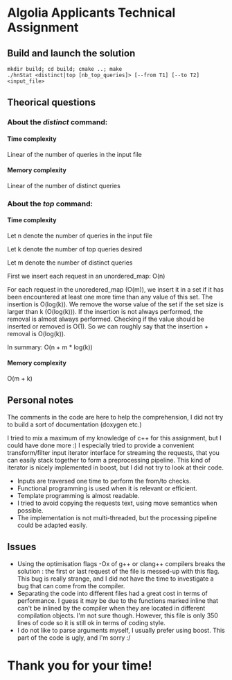 # Algolia Applicants Technical Assignment

## Build and launch the solution

```
mkdir build; cd build; cmake ..; make
./hnStat <distinct|top [nb_top_queries]> [--from T1] [--to T2] <input_file>
```

## Theorical questions

### About the *distinct* command:

#### Time complexity

Linear of the number of queries in the input file

#### Memory complexity

Linear of the number of distinct queries

### About the *top* command:

#### Time complexity

Let n denote the number of queries in the input file 

Let k denote the number of top queries desired

Let m denote the number of distinct queries

First we insert each request in an unordered_map: O(n)

For each request in the unoredered_map (O(m)), we insert it in a set if it has 
been encountered at least one more time than any value of this set. The insertion is
O(log(k)). We remove the worse value of the set if the set size is larger than k (O(log(k))).
If the insertion is not always performed, the removal is almost always performed. Checking if the 
value should be inserted or removed is O(1). So we can roughly say that the insertion + removal is
O(log(k)).

In summary:
O(n + m * log(k))

#### Memory complexity

O(m + k)

## Personal notes

The comments in the code are here to help the comprehension, I did not try to
build a sort of documentation (doxygen etc.)

I tried to mix a maximum of my knowledge of c++ for this assignment, but I could have done more :)
I especially tried to provide a convenient transform/filter input iterator interface
for streaming the requests, that you can easily stack together to form a preprocessing pipeline. This kind of iterator is nicely implemented in boost, but I
did not try to look at their code.

- Inputs are traversed one time to perform the from/to checks.
- Functional programming is used when it is relevant or efficient.
- Template programming is almost readable.
- I tried to avoid copying the requests text, using move semantics when possible.
- The implementation is not multi-threaded, but the processing pipeline could be adapted easily.

## Issues

- Using the optimisation flags -Ox of g++ or clang++ compilers breaks the solution : 
the first or last request of the file is messed-up with this flag. This bug is really strange, and I did not 
have the time to investigate a bug that can come from the compiler.
- Separating the code into different files had a great cost in terms of performance. 
I guess it may be due to the functions marked inline that can't be inlined by the
compiler when they are located in different compilation objects. I'm not sure though. However, this file is only 350 lines of
code so it is still ok in terms of coding style.
- I do not like to parse arguments myself, I usually prefer using boost.
This part of the code is ugly, and I'm sorry :/

# Thank you for your time!